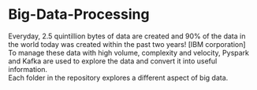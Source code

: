# Big-Data-Processing
Everyday, 2.5 quintillion bytes of data are created and 90% of the data in the world today was created within the past two years! [IBM corporation]  
To manage these data with high volume, complexity and velocity, Pyspark and Kafka are used to explore the data and convert it into useful information.  
Each folder in the repository explores a different aspect of big data.
